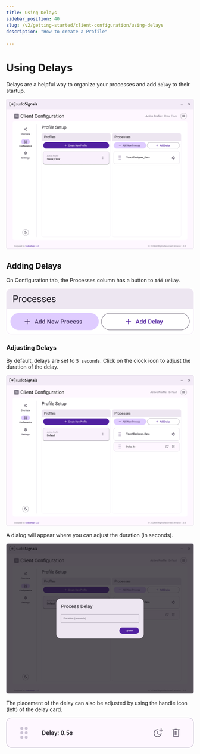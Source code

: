 ```yaml
---
title: Using Delays
sidebar_position: 40
slug: /v2/getting-started/client-configuration/using-delays
description: "How to create a Profile"

---
```


# Using Delays

Delays are a helpful way to organize your processes and add `delay` to their startup.

![Client Profile Process 004](/img/client-configuration/v2-client-profile-process-004.png)

## Adding Delays

On Configuration tab, the Processes column has a button to `Add Delay`.

![Client Profile Process 004A](/img/client-configuration/v2-client-profile-process-004A.png)

### Adjusting Delays

By default, delays are set to `5 seconds`. Click on the clock icon to adjust the duration of the delay.

![Client Profile Process 005](/img/client-configuration/v2-client-profile-process-005.png)

A dialog will appear where you can adjust the duration (in seconds).

![Client Profile Process 005A](/img/client-configuration/v2-client-profile-process-005A.png)

The placement of the delay can also be adjusted by using the handle icon (left) of the delay card.

![Client Profile Process 005B](/img/client-configuration/v2-client-profile-process-005B.png)
